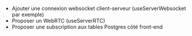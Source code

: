 - Ajouter une connexion websocket client-serveur (useServerWebsocket par exemple)
- Proposer un WebRTC (useServerRTC)
- Proposer une subscription aux tables Postgres côté front-end